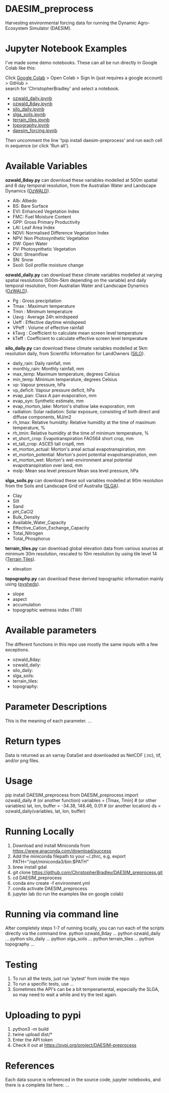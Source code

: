 # DAESIM_preprocess
Harvesting environmental forcing data for running the Dynamic Agro-Ecosystem Simulator (DAESIM). 

# Jupyter Notebook Examples
I've made some demo notebooks. These can all be run directly in Google Colab like this:  

Click [Google Colab](https://colab.google/) > Open Colab > Sign In (just requires a google account) > GitHub >   
search for 'ChristopherBradley' and select a notebook.
- [ozwald_daily.ipynb](https://github.com/ChristopherBradley/DAESIM_preprocess/blob/main/notebooks/ozwald_daily.ipynb)
- [ozwald_8day.ipynb](https://github.com/ChristopherBradley/DAESIM_preprocess/blob/main/notebooks/ozwald_8day.ipynb)
- [silo_daily.ipynb](https://github.com/ChristopherBradley/DAESIM_preprocess/blob/main/notebooks/silo_daily.ipynb)
- [slga_soils.ipynb](https://github.com/ChristopherBradley/DAESIM_preprocess/blob/main/notebooks/slga_soils.ipynb)
- [terrain_tiles.ipynb](https://github.com/ChristopherBradley/DAESIM_preprocess/blob/main/notebooks/terrain_tiles.ipynb)
- [topography.ipynb](https://github.com/ChristopherBradley/DAESIM_preprocess/blob/main/notebooks/topography.ipynb)
- [daesim_forcing.ipynb](https://github.com/ChristopherBradley/DAESIM_preprocess/blob/main/notebooks/daesim_forcing.ipynb)

Then uncomment the line '!pip install daesim-preprocess' and run each cell in sequence (or click 'Run all').

# Available Variables
**ozwald_8day.py** can download these variables modelled at 500m spatial and 8 day temporal resolution, from the Australian Water and Landscape Dynamics ([OzWALD](https://geonetwork.nci.org.au/geonetwork/srv/eng/catalog.search#/metadata/f9589_2733_2545_4343)).
- Alb: Albedo 
- BS: Bare Surface  
- EVI: Enhanced Vegetation Index  
- FMC: Fuel Moisture Content  
- GPP: Gross Primary Productivity  
- LAI: Leaf Area Index  
- NDVI: Normalised Difference Vegetation Index  
- NPV: Non Photosynthetic Vegetation  
- OW: Open Water  
- PV: Photosynthetic Vegetation  
- Qtot: Streamflow  
- SN: Snow  
- Ssoil: Soil profile moisture change  

**ozwald_daily.py** can download these climate variables modelled at varying spatial resolutions (500m-5km depending on the variable) and daily temporal resolution, from Australian Water and Landscape Dynamics ([OzWALD](https://geonetwork.nci.org.au/geonetwork/srv/eng/catalog.search#/metadata/f9589_2733_2545_4343)). 
- Pg : Gross precipitation     
- Tmax : Maximum temperature       
- Tmin : Minimum temperature      
- Uavg : Average 24h windspeed     
- Ueff : Effective daytime windspeed  
- VPeff : Volume of effective rainfall 
- kTavg : Coefficient to calculate mean screen level temperature  
- kTeff : Coefficient to calculate effective screen level temperature

**silo_daily.py** can download these climate variables modelled at 5km resolution daily, from Scientific Information for LandOwners ([SILO](https://www.longpaddock.qld.gov.au/silo/)).
- daily_rain: Daily rainfall, mm  
- monthly_rain: Monthly rainfall, mm  
- max_temp: Maximum temperature, degrees Celsius  
- min_temp: Minimum temperature, degrees Celsius  
- vp: Vapour pressure, hPa  
- vp_deficit: Vapour pressure deficit, hPa  
- evap_pan: Class A pan evaporation, mm 
- evap_syn: Synthetic estimate, mm
- evap_morton_lake: Morton's shallow lake evaporation, mm  
- radiation: Solar radiation: Solar exposure, consisting of both direct and diffuse components, MJ/m2  
- rh_tmax: Relative humidity:	Relative humidity at the time of maximum temperature, %  
- rh_tmin: Relative humidity at the time of minimum temperature, %  
- et_short_crop: Evapotranspiration FAO564 short crop, mm  
- et_tall_crop: ASCE5 tall crop6, mm  
- et_morton_actual: Morton's areal actual evapotranspiration, mm  
- et_morton_potential: Morton's point potential evapotranspiration, mm  
- et_morton_wet: Morton's wet-environment areal potential evapotranspiration over land, mm  
- mslp: Mean sea level pressure Mean sea level pressure, hPa  

**slga_soils.py** can download these soil variables modelled at 90m resolution from the Soils and Landscape Grid of Australia ([SLGA](https://esoil.io/TERNLandscapes/Public/Pages/SLGA/index.html)).
- Clay  
- Silt  
- Sand  
- pH_CaCl2  
- Bulk_Density  
- Available_Water_Capacity  
- Effective_Cation_Exchange_Capacity  
- Total_Nitrogen  
- Total_Phosphorus  

**terrain_tiles.py** can download global elevation data from various sources at minimum 30m resolution, rescaled to 10m resolution by using tile level 14 ([Terrain Tiles](https://github.com/tilezen/joerd/blob/master/docs/data-sources.md)).
- elevation  

**topography.py** can download these derived topographic information mainly using ([pysheds](https://mattbartos.com/pysheds/)).
- slope  
- aspect  
- accumulation  
- topographic wetness index (TWI)  

# Available parameters
The different functions in this repo use mostly the same inputs with a few exceptions.
- ozwald_8day: 
- ozwald_daily:
- silo_daily:
- slga_soils:
- terrain_tiles:
- topography:

# Parameter Descriptions
This is the meaning of each parameter.
...

# Return types
Data is returned as an xarray DataSet and downloaded as NetCDF (.nc), tif, and/or png files. 

# Usage
pip install DAESIM_preprocess
from DAESIM_preprocess import ozwald_daily  # (or another function)
variables = [Tmax, Tmin]                    # (or other variables)
lat, lon, buffer = -34.38, 148.46, 0.01     # (or another location)
ds = ozwald_daily(variables, lat, lon, buffer)

# Running Locally
1. Download and install Miniconda from https://www.anaconda.com/download/success
2. Add the miniconda filepath to your ~/.zhrc, e.g. export PATH="/opt/miniconda3/bin:$PATH" 
3. brew install gdal
4. git clone https://github.com/ChristopherBradley/DAESIM_preprocess.git
5. cd DAESIM_preprocess
6. conda env create -f environment.yml
7. conda activate DAESIM_preprocess
8. jupyter lab (to run the examples like on google colab)

# Running via command line
After completely steps 1-7 of running locally, you can run each of the scripts directly via the command line.
python ozwald_8day ...
python ozwald_daily ...
python silo_daily ...
python slga_soils ...
python terrain_tiles ...
python topography ...

# Testing
1. To run all the tests, just run 'pytest' from inside the repo
2. To run a specific tests, use ...
3. Sometimes the API's can be a bit temperamental, especially the SLGA, so may need to wait a while and try the test again.

# Uploading to pypi
1. python3 -m build
2. twine upload dist/*
3. Enter the API token
4. Check it out at https://pypi.org/project/DAESIM-preprocess

# References
Each data source is referenced in the source code, jupyter notebooks, and there is a complete list here:
...